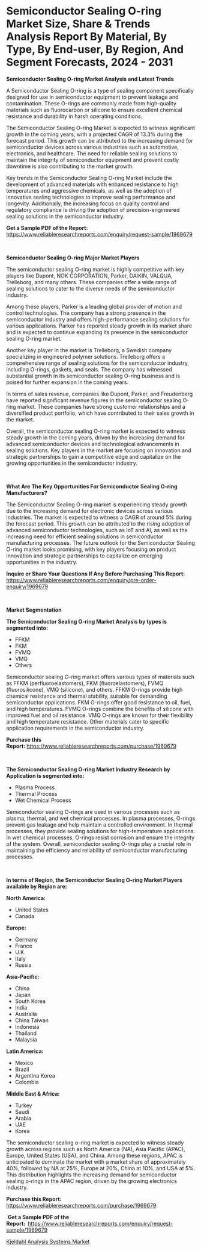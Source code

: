<p><h1>Semiconductor Sealing O-ring Market Size, Share & Trends Analysis Report By Material, By Type, By End-user, By Region, And Segment Forecasts, 2024 - 2031</h1></p><p><strong>Semiconductor Sealing O-ring Market Analysis and Latest Trends</strong></p>
<p><p>A Semiconductor Sealing O-ring is a type of sealing component specifically designed for use in semiconductor equipment to prevent leakage and contamination. These O-rings are commonly made from high-quality materials such as fluorocarbon or silicone to ensure excellent chemical resistance and durability in harsh operating conditions.</p><p>The Semiconductor Sealing O-ring Market is expected to witness significant growth in the coming years, with a projected CAGR of 13.3% during the forecast period. This growth can be attributed to the increasing demand for semiconductor devices across various industries such as automotive, electronics, and healthcare. The need for reliable sealing solutions to maintain the integrity of semiconductor equipment and prevent costly downtime is also contributing to the market growth.</p><p>Key trends in the Semiconductor Sealing O-ring Market include the development of advanced materials with enhanced resistance to high temperatures and aggressive chemicals, as well as the adoption of innovative sealing technologies to improve sealing performance and longevity. Additionally, the increasing focus on quality control and regulatory compliance is driving the adoption of precision-engineered sealing solutions in the semiconductor industry.</p></p>
<p><strong>Get a Sample PDF of the Report:&nbsp;</strong> <a href="https://www.reliableresearchreports.com/enquiry/request-sample/1969679">https://www.reliableresearchreports.com/enquiry/request-sample/1969679</a></p>
<p>&nbsp;</p>
<p><strong>Semiconductor Sealing O-ring Major Market Players</strong></p>
<p><p>The semiconductor sealing O-ring market is highly competitive with key players like Dupont, NOK CORPORATION, Parker, DAIKIN, VALQUA, Trelleborg, and many others. These companies offer a wide range of sealing solutions to cater to the diverse needs of the semiconductor industry.</p><p>Among these players, Parker is a leading global provider of motion and control technologies. The company has a strong presence in the semiconductor industry and offers high-performance sealing solutions for various applications. Parker has reported steady growth in its market share and is expected to continue expanding its presence in the semiconductor sealing O-ring market.</p><p>Another key player in the market is Trelleborg, a Swedish company specializing in engineered polymer solutions. Trelleborg offers a comprehensive range of sealing solutions for the semiconductor industry, including O-rings, gaskets, and seals. The company has witnessed substantial growth in its semiconductor sealing O-ring business and is poised for further expansion in the coming years.</p><p>In terms of sales revenue, companies like Dupont, Parker, and Freudenberg have reported significant revenue figures in the semiconductor sealing O-ring market. These companies have strong customer relationships and a diversified product portfolio, which have contributed to their sales growth in the market.</p><p>Overall, the semiconductor sealing O-ring market is expected to witness steady growth in the coming years, driven by the increasing demand for advanced semiconductor devices and technological advancements in sealing solutions. Key players in the market are focusing on innovation and strategic partnerships to gain a competitive edge and capitalize on the growing opportunities in the semiconductor industry.</p></p>
<p>&nbsp;</p>
<p><strong>What Are The Key Opportunities For Semiconductor Sealing O-ring Manufacturers?</strong></p>
<p><p>The Semiconductor Sealing O-ring market is experiencing steady growth due to the increasing demand for electronic devices across various industries. The market is expected to witness a CAGR of around 5% during the forecast period. This growth can be attributed to the rising adoption of advanced semiconductor technologies, such as IoT and AI, as well as the increasing need for efficient sealing solutions in semiconductor manufacturing processes. The future outlook for the Semiconductor Sealing O-ring market looks promising, with key players focusing on product innovation and strategic partnerships to capitalize on emerging opportunities in the industry.</p></p>
<p><strong>Inquire or Share Your Questions If Any Before Purchasing This Report:</strong> <a href="https://www.reliableresearchreports.com/enquiry/pre-order-enquiry/1969679">https://www.reliableresearchreports.com/enquiry/pre-order-enquiry/1969679</a></p>
<p>&nbsp;</p>
<p><strong>Market Segmentation</strong></p>
<p><strong>The Semiconductor Sealing O-ring Market Analysis by types is segmented into:</strong></p>
<p><ul><li>FFKM</li><li>FKM</li><li>FVMQ</li><li>VMQ</li><li>Others</li></ul></p>
<p><p>Semiconductor sealing O-ring market offers various types of materials such as FFKM (perfluoroelastomers), FKM (fluoroelastomers), FVMQ (fluorosilicone), VMQ (silicone), and others. FFKM O-rings provide high chemical resistance and thermal stability, suitable for demanding semiconductor applications. FKM O-rings offer good resistance to oil, fuel, and high temperatures. FVMQ O-rings combine the benefits of silicone with improved fuel and oil resistance. VMQ O-rings are known for their flexibility and high temperature resistance. Other materials cater to specific application requirements in the semiconductor industry.</p></p>
<p><strong>Purchase this Report:&nbsp;</strong><a href="https://www.reliableresearchreports.com/purchase/1969679">https://www.reliableresearchreports.com/purchase/1969679</a></p>
<p>&nbsp;</p>
<p><strong>The Semiconductor Sealing O-ring Market Industry Research by Application is segmented into:</strong></p>
<p><ul><li>Plasma Process</li><li>Thermal Process</li><li>Wet Chemical Process</li></ul></p>
<p><p>Semiconductor sealing O-rings are used in various processes such as plasma, thermal, and wet chemical processes. In plasma processes, O-rings prevent gas leakage and help maintain a controlled environment. In thermal processes, they provide sealing solutions for high-temperature applications. In wet chemical processes, O-rings resist corrosion and ensure the integrity of the system. Overall, semiconductor sealing O-rings play a crucial role in maintaining the efficiency and reliability of semiconductor manufacturing processes.</p></p>
<p>&nbsp;</p>
<p><strong>In terms of Region, the Semiconductor Sealing O-ring Market Players available by Region are:</strong></p>
<p>
    <p> <strong> North America: </strong>
        <ul>
            <li>United States</li>
            <li>Canada</li>
        </ul>
        </p> 
    <p> <strong> Europe: </strong>
        <ul>
            <li>Germany</li>
            <li>France</li>
            <li>U.K.</li>
            <li>Italy</li>
            <li>Russia</li>
        </ul>
        </p> 
    <p> <strong> Asia-Pacific: </strong>
        <ul>
            <li>China</li>
            <li>Japan</li>
            <li>South Korea</li>
            <li>India</li>
            <li>Australia</li>
            <li>China Taiwan</li>
            <li>Indonesia</li>
            <li>Thailand</li>
            <li>Malaysia</li>
        </ul>
        </p> 
    <p> <strong> Latin America: </strong>
        <ul>
            <li>Mexico</li>
            <li>Brazil</li>
            <li>Argentina Korea</li>
            <li>Colombia</li>
        </ul>
        </p> 
    <p> <strong> Middle East & Africa: </strong>
        <ul>
            <li>Turkey</li>
            <li>Saudi</li>
            <li>Arabia</li>
            <li>UAE</li>
            <li>Korea</li>
        </ul>
    </p>
    </p>
<p><p>The semiconductor sealing o-ring market is expected to witness steady growth across regions such as North America (NA), Asia Pacific (APAC), Europe, United States (USA), and China. Among these regions, APAC is anticipated to dominate the market with a market share of approximately 40%, followed by NA at 25%, Europe at 20%, China at 10%, and USA at 5%. This distribution highlights the increasing demand for semiconductor sealing o-rings in the APAC region, driven by the growing electronics industry.</p></p>
<p><strong>Purchase this Report: </strong><a href="https://www.reliableresearchreports.com/purchase/1969679">https://www.reliableresearchreports.com/purchase/1969679</a></p>
<p>&nbsp;<strong>Get a Sample PDF of the Report:&nbsp;&nbsp;</strong><a href="https://www.reliableresearchreports.com/enquiry/request-sample/1969679">https://www.reliableresearchreports.com/enquiry/request-sample/1969679</a></p>
<p><strong></strong></p>
<p><p><a href="https://carnation-joke-41f.notion.site/Kjeldahl-Analysis-Systems-Market-Size-Growth-and-Forecast-from-2024-2031-07ef71e709144a818e9b0db043686eac">Kjeldahl Analysis Systems Market</a></p></p>